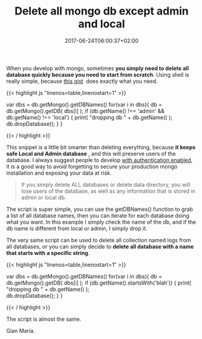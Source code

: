 ﻿---
title: "Delete all mongo db except admin and local"
description: ""
date: 2017-06-24T06:00:37+02:00
draft: false
tags: [MongoDb]
categories: [NoSql]
---
When you develop with mongo, sometimes  **you simply need to delete all database quickly because you need to start from scratch**. Using shell is really simple, because [this gist](https://gist.github.com/alkampfergit/f9fe4f38c85e04f899fe4e4c20f6979a)  does exactly what you need.

{{< highlight js "linenos=table,linenostart=1" >}}


var dbs = db.getMongo().getDBNames()
for(var i in dbs){
    db = db.getMongo().getDB( dbs[i] );
    if (db.getName() !== 'admin' && db.getName() !== 'local') 
    {
        print( "dropping db " + db.getName() );  
        db.dropDatabase();
    }
}

{{< / highlight >}}

This snippet is a little bit smarter than deleting everything, because  **it keeps safe Local and Admin database** , and this will preserve users of the database. I always suggest people to develop [with authentication enabled](http://www.codewrecks.com/blog/index.php/2016/05/19/secure-your-mongodb-installation/), it is a good way to avoid forgetting to secure your production mongo installation and exposing your data at risk.

> If you simply delete ALL databases or delete data directory, you will lose users of the database, as well as any information that is stored in admin or local db.

The script is super simple, you can use the getDBNames() function to grab a list of all database names, then you can iterate for each database doing what you want. In this example I simply check the name of the db, and if the db name is different from local or admin, I simply drop it.

The very same script can be used to delete all collection named logs from all databases, or you can simply decide to  **delete all database with a name that starts with a specific string**.

{{< highlight js "linenos=table,linenostart=1" >}}


var dbs = db.getMongo().getDBNames()
for(var i in dbs){
    db = db.getMongo().getDB( dbs[i] );
    if (db.getName().startsWith('blah')) 
    {
        print( "dropping db " + db.getName() );  
        db.dropDatabase();
    }
}

{{< / highlight >}}

The script is almost the same.

Gian Maria.
